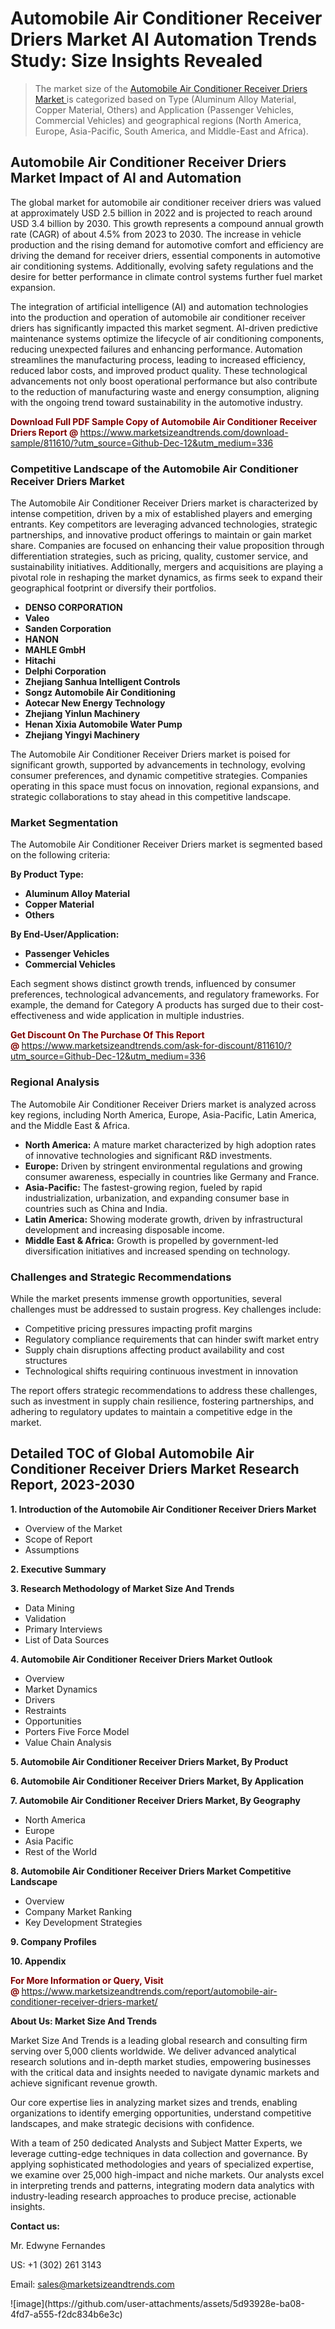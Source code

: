 <H1>Automobile Air Conditioner Receiver Driers Market AI Automation Trends Study: Size Insights Revealed</H1><blockquote><p>The market size of the <a href="https://www.marketsizeandtrends.com/download-sample/811610/?utm_source=Github-Dec-12&amp;utm_medium=336" target="_blank">Automobile Air Conditioner Receiver Driers Market </a>is categorized based on Type (Aluminum Alloy Material, Copper Material, Others) and Application (Passenger Vehicles, Commercial Vehicles) and geographical regions (North America, Europe, Asia-Pacific, South America, and Middle-East and Africa).</p></blockquote><p><h2>Automobile Air Conditioner Receiver Driers Market Impact of AI and Automation</h2><p>The global market for automobile air conditioner receiver driers was valued at approximately USD 2.5 billion in 2022 and is projected to reach around USD 3.4 billion by 2030. This growth represents a compound annual growth rate (CAGR) of about 4.5% from 2023 to 2030. The increase in vehicle production and the rising demand for automotive comfort and efficiency are driving the demand for receiver driers, essential components in automotive air conditioning systems. Additionally, evolving safety regulations and the desire for better performance in climate control systems further fuel market expansion.</p><p>The integration of artificial intelligence (AI) and automation technologies into the production and operation of automobile air conditioner receiver driers has significantly impacted this market segment. AI-driven predictive maintenance systems optimize the lifecycle of air conditioning components, reducing unexpected failures and enhancing performance. Automation streamlines the manufacturing process, leading to increased efficiency, reduced labor costs, and improved product quality. These technological advancements not only boost operational performance but also contribute to the reduction of manufacturing waste and energy consumption, aligning with the ongoing trend toward sustainability in the automotive industry.</p></p><p><strong><span style="color: #800000;">Download Full PDF Sample Copy of Automobile Air Conditioner Receiver Driers Report @</span>&nbsp;</strong><a href="https://www.marketsizeandtrends.com/download-sample/811610/?utm_source=Github-Dec-12&amp;utm_medium=336">https://www.marketsizeandtrends.com/download-sample/811610/?utm_source=Github-Dec-12&amp;utm_medium=336</a></p><h3>Competitive Landscape of the Automobile Air Conditioner Receiver Driers Market</h3><p>The Automobile Air Conditioner Receiver Driers market is characterized by intense competition, driven by a mix of established players and emerging entrants. Key competitors are leveraging advanced technologies, strategic partnerships, and innovative product offerings to maintain or gain market share. Companies are focused on enhancing their value proposition through differentiation strategies, such as pricing, quality, customer service, and sustainability initiatives. Additionally, mergers and acquisitions are playing a pivotal role in reshaping the market dynamics, as firms seek to expand their geographical footprint or diversify their portfolios.</p><p><strong><p><ul><li>DENSO CORPORATION </li><li> Valeo </li><li> Sanden Corporation </li><li> HANON </li><li> MAHLE GmbH </li><li> Hitachi </li><li> Delphi Corporation </li><li> Zhejiang Sanhua Intelligent Controls </li><li> Songz Automobile Air Conditioning </li><li> Aotecar New Energy Technology </li><li> Zhejiang Yinlun Machinery </li><li> Henan Xixia Automobile Water Pump </li><li> Zhejiang Yingyi Machinery</p></li></ul></p></strong></p><p>The Automobile Air Conditioner Receiver Driers market is poised for significant growth, supported by advancements in technology, evolving consumer preferences, and dynamic competitive strategies. Companies operating in this space must focus on innovation, regional expansions, and strategic collaborations to stay ahead in this competitive landscape.</p><h3>Market Segmentation</h3><p>The Automobile Air Conditioner Receiver Driers market is segmented based on the following criteria:</p><p><strong>By Product Type:</strong></p><p><strong><p><ul><li>Aluminum Alloy Material </li><li> Copper Material </li><li> Others</p></li></ul></p></strong></p><p><strong>By End-User/Application:</strong></p><p><strong><p><ul><li>Passenger Vehicles </li><li> Commercial Vehicles</p></li></ul></p></strong></p><p>Each segment shows distinct growth trends, influenced by consumer preferences, technological advancements, and regulatory frameworks. For example, the demand for Category A products has surged due to their cost-effectiveness and wide application in multiple industries.</p><p><strong><span style="color: #800000;">Get Discount On The Purchase Of This Report @&nbsp;</span></strong><a href="https://www.marketsizeandtrends.com/ask-for-discount/811610/?utm_source=Github-Dec-12&amp;utm_medium=336">https://www.marketsizeandtrends.com/ask-for-discount/811610/?utm_source=Github-Dec-12&amp;utm_medium=336</a></p><h3>Regional Analysis</h3><p>The Automobile Air Conditioner Receiver Driers market is analyzed across key regions, including North America, Europe, Asia-Pacific, Latin America, and the Middle East &amp; Africa.</p><ul><li><strong>North America:</strong> A mature market characterized by high adoption rates of innovative technologies and significant R&amp;D investments.</li><li><strong>Europe:</strong> Driven by stringent environmental regulations and growing consumer awareness, especially in countries like Germany and France.</li><li><strong>Asia-Pacific:</strong> The fastest-growing region, fueled by rapid industrialization, urbanization, and expanding consumer base in countries such as China and India.</li><li><strong>Latin America:</strong> Showing moderate growth, driven by infrastructural development and increasing disposable income.</li><li><strong>Middle East &amp; Africa:</strong> Growth is propelled by government-led diversification initiatives and increased spending on technology.</li></ul><h3>Challenges and Strategic Recommendations</h3><p>While the market presents immense growth opportunities, several challenges must be addressed to sustain progress. Key challenges include:</p><ul><li>Competitive pricing pressures impacting profit margins</li><li>Regulatory compliance requirements that can hinder swift market entry</li><li>Supply chain disruptions affecting product availability and cost structures</li><li>Technological shifts requiring continuous investment in innovation</li></ul><p>The report offers strategic recommendations to address these challenges, such as investment in supply chain resilience, fostering partnerships, and adhering to regulatory updates to maintain a competitive edge in the market.</p><h2>Detailed TOC of Global Automobile Air Conditioner Receiver Driers Market Research Report, 2023-2030</h2><p><strong>1. Introduction of the Automobile Air Conditioner Receiver Driers Market</strong></p><ul><li>Overview of the Market</li><li>Scope of Report</li><li>Assumptions&nbsp;</li></ul><p><strong>2. Executive Summary</strong></p><p><strong>3. Research Methodology of <strong>Market Size And Trends</strong></strong></p><ul><li>Data Mining</li><li>Validation</li><li>Primary Interviews</li><li>List of Data Sources&nbsp;</li></ul><p><strong>4. Automobile Air Conditioner Receiver Driers Market Outlook</strong></p><ul><li>Overview</li><li>Market Dynamics</li><li>Drivers</li><li>Restraints</li><li>Opportunities</li><li>Porters Five Force Model</li><li>Value Chain Analysis&nbsp;</li></ul><p><strong>5. Automobile Air Conditioner Receiver Driers Market, By Product</strong></p><p><strong>6. Automobile Air Conditioner Receiver Driers Market, By Application</strong></p><p><strong>7. Automobile Air Conditioner Receiver Driers Market, By Geography</strong></p><ul><li>North America</li><li>Europe</li><li>Asia Pacific</li><li>Rest of the World&nbsp;</li></ul><p><strong>8. Automobile Air Conditioner Receiver Driers Market Competitive Landscape</strong></p><ul><li>Overview</li><li>Company Market Ranking</li><li>Key Development Strategies&nbsp;</li></ul><p><strong>9. Company Profiles</strong></p><p><strong>10. Appendix</strong></p><p><strong><span style="color: #800000;">For More Information or Query, Visit @&nbsp;</span></strong><a href="https://www.marketsizeandtrends.com/report/automobile-air-conditioner-receiver-driers-market/">https://www.marketsizeandtrends.com/report/automobile-air-conditioner-receiver-driers-market/</a></p><p></p><p><strong>About Us:&nbsp;Market Size And Trends</strong></p><p>Market Size And Trends&nbsp;is a leading global research and consulting firm serving over 5,000 clients worldwide. We deliver advanced analytical research solutions and in-depth market studies, empowering businesses with the critical data and insights needed to navigate dynamic markets and achieve significant revenue growth.</p><p>Our core expertise lies in analyzing market sizes and trends, enabling organizations to identify emerging opportunities, understand competitive landscapes, and make strategic decisions with confidence.</p><p>With a team of 250 dedicated Analysts and Subject Matter Experts, we leverage cutting-edge techniques in data collection and governance. By applying sophisticated methodologies and years of specialized expertise, we examine over 25,000 high-impact and niche markets. Our analysts excel in interpreting trends and patterns, integrating modern data analytics with industry-leading research approaches to produce precise, actionable insights.</p><p><strong>Contact us:</strong></p><p>Mr. Edwyne Fernandes</p><p>US: +1 (302) 261 3143</p><p>Email: <a href="mailto:sales@marketsizeandtrends.com">sales@marketsizeandtrends.com</a>&nbsp;</p>
![image](https://github.com/user-attachments/assets/5d93928e-ba08-4fd7-a555-f2dc834b6e3c)
